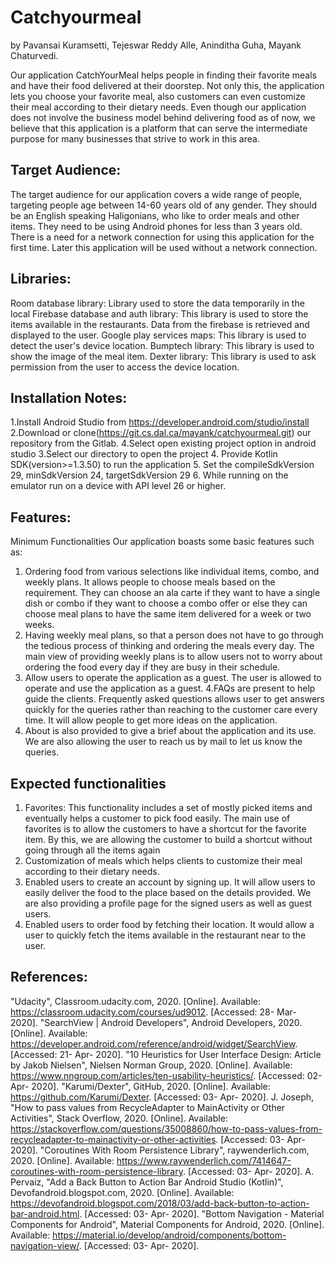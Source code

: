 # Catchyourmeal
by Pavansai Kuramsetti, Tejeswar Reddy Alle, Aninditha Guha, Mayank Chaturvedi.

Our application CatchYourMeal helps people in finding their favorite meals and have their food delivered at their doorstep.
Not only this, the application lets you choose your favorite meal, also customers can even customize their meal according to their dietary needs. 
Even though our application does not involve the business model behind delivering food as of now, we believe that this application is a platform that can serve the intermediate purpose for many businesses that strive to work in this area.

## Target Audience:
The target audience for our application covers a wide range of people, targeting people age between 14-60 years old of any gender. 
They should be an English speaking Haligonians, who like to order meals and other items. They need to be using Android phones for less than 3 years old.
There is a need for a network connection for using this application for the first time. Later this application will be used without a network connection.

## Libraries:
Room database library: Library used to store the data temporarily in the local 
Firebase database and auth library: This library is used to store the items available in the restaurants. Data from the firebase is retrieved and displayed to the user.
Google play services maps: This library is used to detect the user's device location.
Bumptech library: This library is used to show the image of the meal item.
Dexter library: This library is used to ask permission from the user to access the device location.

## Installation Notes:
1.Install Android Studio from https://developer.android.com/studio/install
2.Download or clone(https://git.cs.dal.ca/mayank/catchyourmeal.git) our repository from the Gitlab.
4.Select open existing project option in android studio
3.Select our directory to open the project
4. Provide Kotlin SDK(version>=1.3.50) to run the application
5. Set the compileSdkVersion 29, minSdkVersion 24, targetSdkVersion 29
6. While running on the emulator run on a device with API level 26 or higher.

## Features:
Minimum Functionalities 
Our application boasts some basic features such as:
1. Ordering food from various selections like individual items, combo, and weekly plans. It allows people to choose meals based on the requirement. They can choose an ala carte if they want to have a single dish or combo if they want to choose a combo offer or else they can choose meal plans to have the same item delivered for a week or two weeks.
2. Having weekly meal plans, so that a person does not have to go through the tedious process of thinking and ordering the meals every day. The main view of providing weekly plans is to allow users not to worry about ordering the food every day if they are busy in their schedule. 
3. Allow users to operate the application as a guest. The user is allowed to operate and use the application as a guest. 
4.FAQs are present to help guide the clients. Frequently asked questions allows user to get answers quickly for the queries rather than reaching to the customer care every time. It will allow people to get more ideas on the application.
5. About is also provided to give a brief about the application and its use. We are also allowing the user to reach us by mail to let us know the queries.

## Expected functionalities
1. Favorites: This functionality includes a set of mostly picked items and eventually helps a customer to pick food easily. The main use of favorites is to allow the customers to have a shortcut for the favorite item. By this, we are allowing the customer to build a shortcut without going through all the items again
2. Customization of meals which helps clients to customize their meal according to their dietary needs.
3. Enabled users to create an account by signing up. It will allow users to easily deliver the food to the place based on the details provided. We are also providing a profile page for the signed users as well as guest users.
4. Enabled users to order food by fetching their location. It would allow a user to quickly fetch the items available in the restaurant near to the user.

## References:
"Udacity", Classroom.udacity.com, 2020. [Online]. Available: https://classroom.udacity.com/courses/ud9012. [Accessed: 28- Mar- 2020].
"SearchView  |  Android Developers", Android Developers, 2020. [Online]. Available: https://developer.android.com/reference/android/widget/SearchView. [Accessed: 21- Apr- 2020].
"10 Heuristics for User Interface Design: Article by Jakob Nielsen", Nielsen Norman Group, 2020. [Online]. Available: https://www.nngroup.com/articles/ten-usability-heuristics/. [Accessed: 02- Apr- 2020].
"Karumi/Dexter", GitHub, 2020. [Online]. Available: https://github.com/Karumi/Dexter. [Accessed: 03- Apr- 2020].
J. Joseph, "How to pass values from RecycleAdapter to MainActivity or Other Activities", Stack Overflow, 2020. [Online]. Available: https://stackoverflow.com/questions/35008860/how-to-pass-values-from-recycleadapter-to-mainactivity-or-other-activities. [Accessed: 03- Apr- 2020].
"Coroutines With Room Persistence Library", raywenderlich.com, 2020. [Online]. Available: https://www.raywenderlich.com/7414647-coroutines-with-room-persistence-library. [Accessed: 03- Apr- 2020].
A. Pervaiz, "Add a Back Button to Action Bar Android Studio (Kotlin)", Devofandroid.blogspot.com, 2020. [Online]. Available: https://devofandroid.blogspot.com/2018/03/add-back-button-to-action-bar-android.html. [Accessed: 03- Apr- 2020].
"Bottom Navigation - Material Components for Android", Material Components for Android, 2020. [Online]. Available: https://material.io/develop/android/components/bottom-navigation-view/. [Accessed: 03- Apr- 2020].




